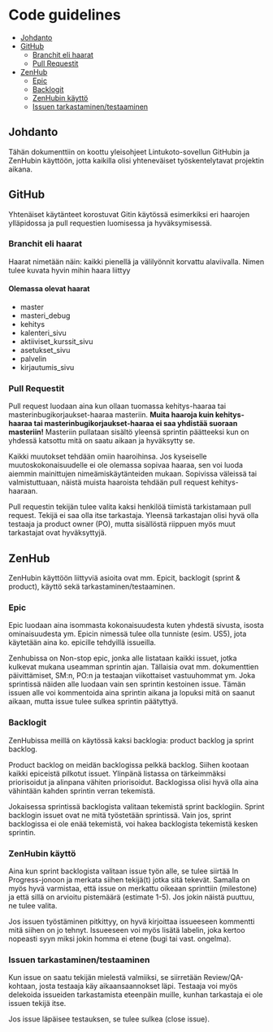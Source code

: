 # Code guidelines
- [Johdanto](#Johdanto)
- [GitHub](#GitHub)
    - [Branchit eli haarat](#Branchit_eli_haarat)
    - [Pull Requestit](#Pull_Requestit)
- [ZenHub](#ZenHub)
    - [Epic](#Epic)
    - [Backlogit](#Backlogit)
    - [ZenHubin käyttö](#ZenHubin_käyttö)
    - [Issuen tarkastaminen/testaaminen](#Issuen_tarkastaminen/testaaminen)


## Johdanto
Tähän dokumenttiin on koottu yleisohjeet Lintukoto-sovellun GitHubin ja ZenHubin käyttöön, jotta kaikilla olisi yhteneväiset työskentelytavat projektin aikana.

## GitHub
Yhtenäiset käytänteet korostuvat Gitin käytössä esimerkiksi eri haarojen ylläpidossa ja pull requestien luomisessa ja hyväksymisessä.

### Branchit eli haarat
Haarat nimetään näin: kaikki pienellä ja välilyönnit korvattu alaviivalla.
Nimen tulee kuvata hyvin mihin haara liittyy

#### Olemassa olevat haarat
- master
- masteri_debug
- kehitys
- kalenteri_sivu
- aktiiviset_kurssit_sivu
- asetukset_sivu
- palvelin
- kirjautumis_sivu

### Pull Requestit
Pull request luodaan aina kun ollaan tuomassa kehitys-haaraa tai masterinbugikorjaukset-haaraa masteriin. **Muita haaroja kuin kehitys-haaraa tai masterinbugikorjaukset-haaraa ei saa yhdistää suoraan masteriin!** Masteriin pullataan sisältö yleensä sprintin päätteeksi kun on yhdessä katsottu mitä on saatu aikaan ja hyväksytty se.

Kaikki muutokset tehdään omiin haaroihinsa. Jos kyseiselle muutoskokonaisuudelle ei ole olemassa sopivaa haaraa, sen voi luoda aiemmin mainittujen nimeämiskäytänteiden mukaan. Sopivissa väleissä tai valmistuttuaan, näistä muista haaroista tehdään pull request kehitys-haaraan. 

Pull requestin tekijän tulee valita kaksi henkilöä tiimistä tarkistamaan pull request. Tekijä ei saa olla itse tarkastaja. Yleensä tarkastajan olisi hyvä olla testaaja ja product owner (PO), mutta sisällöstä riippuen myös muut tarkastajat ovat hyväksyttyjä.

## ZenHub
ZenHubin käyttöön liittyviä asioita ovat mm. Epicit, backlogit (sprint & product), käyttö sekä tarkastaminen/testaaminen.

### Epic
Epic luodaan aina isommasta kokonaisuudesta kuten yhdestä sivusta, isosta ominaisuudesta ym. Epicin nimessä tulee olla tunniste (esim. US5), jota käytetään aina ko. epicille tehdyillä issueilla.

Zenhubissa on Non-stop epic, jonka alle listataan kaikki issuet, jotka kulkevat mukana useamman sprintin ajan. Tällaisia ovat mm. dokumenttien päivittämiset, SM:n, PO:n ja testaajan viikottaiset vastuuhommat ym. Joka sprintissä näiden alle luodaan vain sen sprintin kestoinen issue. Tämän issuen alle voi kommentoida aina sprintin aikana ja lopuksi mitä on saanut aikaan, mutta issue tulee sulkea sprintin päätyttyä.

### Backlogit
ZenHubissa meillä on käytössä kaksi backlogia: product backlog ja sprint backlog.

Product backlog on meidän backlogissa pelkkä backlog. Siihen kootaan kaikki epiceistä pilkotut issuet. Ylinpänä listassa on tärkeimmäksi priorisoidut ja alinpana vähiten priorisoidut. Backlogissa olisi hyvä olla aina vähintään kahden sprintin verran tekemistä.

Jokaisessa sprintissä backlogista valitaan tekemistä sprint backlogiin. Sprint backlogin issuet ovat ne mitä työstetään sprintissä. Vain jos, sprint backlogissa ei ole enää tekemistä, voi hakea backlogista tekemistä kesken sprintin.

### ZenHubin käyttö
Aina kun sprint backlogista valitaan issue työn alle, se tulee siirtää In Progress-jonoon ja merkata siihen tekijä(t) jotka sitä tekevät. Samalla on myös hyvä varmistaa, että issue on merkattu oikeaan sprinttiin (milestone) ja että sillä on arvioitu pistemäärä (estimate 1-5). Jos jokin näistä puuttuu, ne tulee valita.

Jos issuen työstäminen pitkittyy, on hyvä kirjoittaa issueeseen kommentti mitä siihen on jo tehnyt. Issueeseen voi myös lisätä labelin, joka kertoo nopeasti syyn miksi jokin homma ei etene (bugi tai vast. ongelma).

### Issuen tarkastaminen/testaaminen
Kun issue on saatu tekijän mielestä valmiiksi, se siirretään Review/QA-kohtaan, josta testaaja käy aikaansaannokset läpi. Testaaja voi myös delekoida issueiden tarkastamista eteenpäin muille, kunhan tarkastaja ei ole issuen tekijä itse.

Jos issue läpäisee testauksen, se tulee sulkea (close issue).
